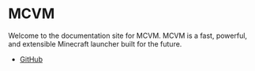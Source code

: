 # MCVM

Welcome to the documentation site for MCVM. MCVM is a fast, powerful, and extensible Minecraft launcher built for the future.

- [GitHub](https://github.com/mcvm-launcher/mcvm)